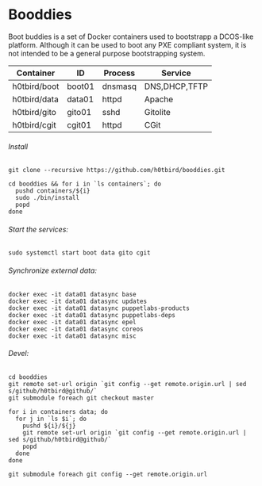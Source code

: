 # Booddies

Boot buddies is a set of Docker containers used to bootstrapp a DCOS-like platform.
Although it can be used to boot any PXE compliant system, it is not intended to be a general purpose bootstrapping system.

| Container     | ID            | Process       | Service       |
| ------------- | ------------- | ------------- | ------------- |
| h0tbird/boot  | boot01        | dnsmasq       | DNS,DHCP,TFTP |
| h0tbird/data  | data01        | httpd         | Apache        |
| h0tbird/gito  | gito01        | sshd          | Gitolite      |
| h0tbird/cgit  | cgit01        | httpd         | CGit          |

###### Install
```
git clone --recursive https://github.com/h0tbird/booddies.git

cd booddies && for i in `ls containers`; do
  pushd containers/${i}
  sudo ./bin/install
  popd
done
```

###### Start the services:
```
sudo systemctl start boot data gito cgit
```

###### Synchronize external data:
```
docker exec -it data01 datasync base
docker exec -it data01 datasync updates
docker exec -it data01 datasync puppetlabs-products
docker exec -it data01 datasync puppetlabs-deps
docker exec -it data01 datasync epel
docker exec -it data01 datasync coreos
docker exec -it data01 datasync misc
```

###### Devel:
```
cd booddies
git remote set-url origin `git config --get remote.origin.url | sed s/github/h0tbird@github/`
git submodule foreach git checkout master

for i in containers data; do
  for j in `ls $i`; do
    pushd ${i}/${j}
    git remote set-url origin `git config --get remote.origin.url | sed s/github/h0tbird@github/`
    popd
  done
done

git submodule foreach git config --get remote.origin.url
```
